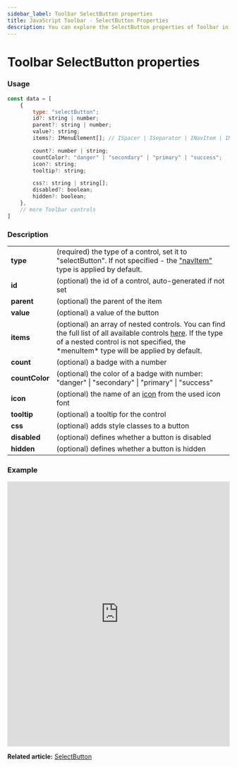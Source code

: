 ```yaml
---
sidebar_label: Toolbar SelectButton properties
title: JavaScript Toolbar - SelectButton Properties 
description: You can explore the SelectButton properties of Toolbar in the documentation of the DHTMLX JavaScript UI library. Browse developer guides and API reference, try out code examples and live demos, and download a free 30-day evaluation version of DHTMLX Suite 7.
---
```


# Toolbar SelectButton properties

### Usage

~~~js
const data = [
	{
		type: "selectButton";
		id?: string | number;
		parent?: string | number;
		value?: string;
		items?: IMenuElement[]; // ISpacer | ISeparator | INavItem | IMenuItem | ICustomHTML

		count?: number | string;
		countColor?: "danger" | "secondary" | "primary" | "success";
		icon?: string;
		tooltip?: string;

		css?: string | string[];
		disabled?: boolean;
		hidden?: boolean;
    },
	// more Toolbar controls
]
~~~

### Description

<table>
	<tbody>
        <tr>
			<td><b>type</b></td>
			<td>(required) the type of a control, set it to "selectButton". If not specified - the <a href="../../navitem">"navItem"</a> type is applied by default.</td>
		</tr>
        <tr>
			<td><b>id</b></td>
			<td>(optional) the id of a control, auto-generated if not set</td>
		</tr>
        <tr>
			<td><b>parent</b></td>
			<td>(optional) the parent of the item</td>
		</tr>
		<tr>
			<td><b>value</b></td>
			<td>(optional) a value of the button</td>
		</tr>
		<tr>
			<td><b>items</b></td>
			<td>(optional) an array of nested controls. You can find the full list of all available controls <a href="../../../menu/configuring_menu_items">here</a>. If the type of a nested control is not specified, the *menuItem* type will be applied by default.</td>
		</tr>
		<tr>
			<td><b>count</b></td>
			<td>(optional) a badge with a number</td>
		</tr>
        <tr>
			<td><b>countColor</b></td>
			<td>(optional) the color of a badge with number: "danger" | "secondary" | "primary" | "success"</td>
		</tr>
        <tr>
			<td><b>icon</b></td>
			<td>(optional) the name of an <a href="../../customization#icons">icon</a> from the used icon font</td>
		</tr>
		<tr>
			<td><b>tooltip</b></td>
			<td>(optional) a tooltip for the control</td>
		</tr>
		<tr>
			<td><b>css</b></td>
			<td>(optional) adds style classes to a button</td>
		</tr>
		<tr>
			<td><b>disabled</b></td>
			<td>(optional) defines whether a button is disabled</td>
		</tr>
		<tr>
			<td><b>hidden</b></td>
			<td>(optional) defines whether a button is hidden</td>
		</tr>
    </tbody>
</table>

### Example

<iframe src="https://snippet.dhtmlx.com/nqq5ej8w?mode=js" frameborder="0" class="snippet_iframe" width="100%" height="600"></iframe>

**Related article:** [SelectButton](toolbar/selectbutton.md)